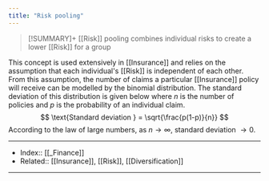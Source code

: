 ```yaml
---
title: "Risk pooling" 
---
```

> [!SUMMARY]+
> [[Risk]] pooling combines individual risks to create a lower [[Risk]] for a group
> 

This concept is used extensively in [[Insurance]] and relies on the assumption that each individual's [[Risk]] is independent of each other. From this assumption, the number of claims a particular [[Insurance]] policy will receive can be modelled by the binomial distribution. The standard deviation of this distribution is given below where $n$ is the number of policies and $p$ is the probability of an individual claim.
$$
\text{Standard deviation } = \sqrt{\frac{p(1-p)}{n}}
$$
According to the law of large numbers, as $n \rightarrow \infty$, standard deviation $\rightarrow 0$. 

---
- Index:: [[_Finance]]
- Related:: [[Insurance]], [[Risk]], [[Diversification]]
---
